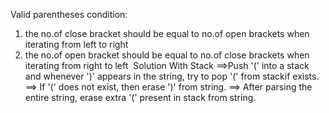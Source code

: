 Valid parentheses condition:
1. the no.of close bracket should be equal to no.of open brackets when iterating from left to right
2. the no.of open bracket should be equal to no.of close brackets when iterating from right to left
​
Solution With Stack
==>Push '(' into a stack and whenever ')' appears in the string, try to pop '(' from stackif exists.
==> If '(' does not exist, then erase ')' from string.
==> After parsing the entire string, erase extra '(' present in stack from string.